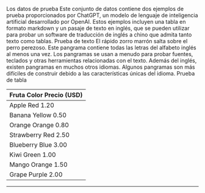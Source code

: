 Los datos de prueba
Este conjunto de datos contiene dos ejemplos de prueba proporcionados por ChatGPT, un modelo de lenguaje de inteligencia artificial desarrollado por OpenAI.
Estos ejemplos incluyen una tabla en formato markdown y un pasaje de texto en inglés, que se pueden utilizar para probar un software de traducción de inglés a chino que admita tanto texto como tablas.
Prueba de texto
El rápido zorro marrón salta sobre el perro perezoso. Este pangrama contiene todas las letras del alfabeto inglés al menos una vez. Los pangramas se usan a menudo para probar fuentes, teclados y otras herramientas relacionadas con el texto. Además del inglés, existen pangramas en muchos otros idiomas. Algunos pangramas son más difíciles de construir debido a las características únicas del idioma.
Prueba de tabla

| Fruta     Color     Precio (USD) |
| --- |
| Apple     Red       1.20 |
| Banana    Yellow    0.50 |
| Orange    Orange    0.80 |
| Strawberry Red       2.50 |
| Blueberry Blue      3.00 |
| Kiwi      Green     1.00 |
| Mango     Orange    1.50 |
| Grape     Purple    2.00 |

---

